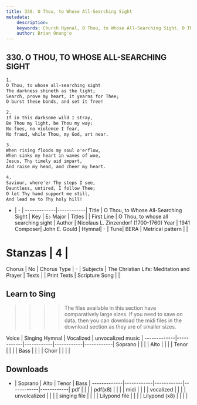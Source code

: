 ```yaml
---
title: 330. O Thou, to Whose All-Searching Sight
metadata:
    description: 
    keywords: Church Hymnal, O Thou, to Whose All-Searching Sight, O Thou, to whose all searching sight, 
    author: Brian Onang'o
---
```



## 330. O THOU, TO WHOSE ALL-SEARCHING SIGHT

```txt
1.
O Thou, to whose all-searching sight 
The darkness shineth as the light; 
Search, prove my heart, it yearns for Thee; 
O burst these bonds, and set it free! 

2.
If in this darksome wild I stray, 
Be Thou my light, be Thou my way; 
No foes, no violence I fear, 
No fraud, while Thou, my God, art near. 

3.
When rising floods my soul o'erflow, 
When sinks my heart in waves of woe, 
Jesus, Thy timely aid impart, 
And raise my head, and cheer my heart. 

4.
Saviour, where'er Thy steps I see, 
Dauntless, untired, I follow Thee; 
O let Thy hand support me still, 
And lead me to Thy holy hill!
```

- |   -  |
-------------|------------|
Title | O Thou, to Whose All-Searching Sight |
Key | E♭ Major |
Titles |  |
First Line | O Thou, to whose all searching sight |
Author | Nicolaus L. Zinzendorf (1700-1760)
Year | 1941
Composer| John E. Gould |
Hymnal|  - |
Tune| BERA |
Metrical pattern | |
# Stanzas | 4 |
Chorus | No |
Chorus Type | - |
Subjects | The Christian Life: Meditation and Prayer |
Texts |  |
Print Texts | 
Scripture Song |  |
  
## Learn to Sing

>>>> The files available in this section have comparatively large sizes. If you need to save on data, then you can download the midi files in the download section as they are of smaller sizes.

Voice |  Singing Hymnal | Vocalized | unvocalized music |
-------------|------------|------------|------------|------------|
Soprano | | | |
Alto | | | |
Tenor | | | |
Bass | | | |
Choir | | | |

## Downloads

- |  Soprano | Alto | Tenor | Bass |
-------------|------------|------------|------------|------------|
pdf | | | |
pdf(x8) | | | |
midi | | | |
vocalized | | | |
unvolcalized | | | |
singing file | | | |
Lilypond file | | | |
Lilypond (x8) | | | |
  